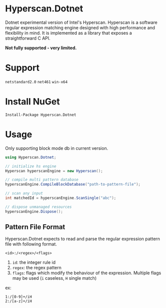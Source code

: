 # Hyperscan.Dotnet

Dotnet experimental version of Intel's Hyperscan. Hyperscan is a software regular expression matching engine designed with high performance and flexibility in mind. It is implemented as a library that exposes a straightforward C API. 

**Not fully supported - very limited.**

# Support
`netstandard2.0` `net461` `win-x64`

# Install NuGet
`Install-Package Hyperscan.Dotnet`

# Usage
Only supporting block mode db in current version.

```cs
using Hyperscan.Dotnet;

// initialize hs engine
Hyperscan hyperscanEngine = new Hyperscan();

// compile multi pattern database
hyperscanEngine.CompileBlockDatabase("path-to-pattern-file");

// scan any input
int matchedId = hyperscanEngine.ScanSingle("abc");

// dispose unmanaged resources
hyperscanEngine.Dispose();
```

## Pattern File Format
Hyperscan.Dotnet expects to read and parse the regular expression pattern file with following format.

`<id>:/<regex>/<flags>`

1. `id`: the integer rule id
2. `regex`: the regex pattern
3. `flags`: flags which modify the behaviour of the expression. Multiple flags may be used (`i` caseless, `H` single match)

ex:
```
1:/[0-9]+/iH
2:/[a-z]+/iH
```
